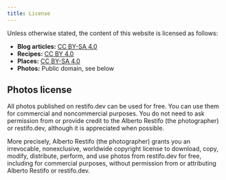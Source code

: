 ```yaml
---
title: License
---
```


Unless otherwise stated, the content of this website is licensed as follows:

* **Blog articles:** [CC BY-SA 4.0](https://creativecommons.org/licenses/by-sa/4.0/)
* **Recipes:** [CC BY 4.0](https://creativecommons.org/licenses/by/4.0/)
* **Places:** [CC BY-SA 4.0](https://creativecommons.org/licenses/by-sa/4.0/)
* **Photos:** Public domain, see below

## Photos license

All photos published on restifo.dev can be used for free.
You can use them for commercial and noncommercial purposes.
You do not need to ask permission from or provide credit to the Alberto Restifo
(the photographer) or restifo.dev, although it is appreciated when possible.

More precisely, Alberto Restifo (the photographer) grants you an irrevocable,
nonexclusive, worldwide copyright license to download, copy, modify, distribute,
perform, and use photos from restifo.dev for free, including for commercial purposes,
without permission from or attributing Alberto Restifo or restifo.dev.
